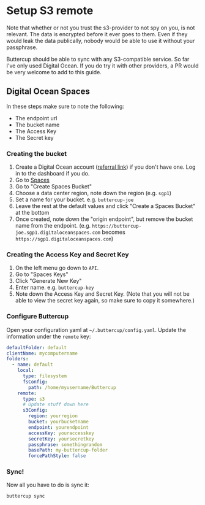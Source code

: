 # Setup S3 remote

Note that whether or not you trust the s3-provider to not spy on you, is not relevant. The data is encrypted before it ever goes to them. Even if they would leak the data publically, nobody would be able to use it without your passphrase.

Buttercup should be able to sync with any S3-compatible service. So far I've only used Digital Ocean. If you do try it with other providers, a PR would be very welcome to add to this guide.

## Digital Ocean Spaces

In these steps make sure to note the following:

- The endpoint url
- The bucket name
- The Access Key
- The Secret key

### Creating the bucket

1. Create a Digital Ocean account ([referral link](https://m.do.co/c/2c4575a18d8a)) if you don't have one. Log in to the dashboard if you do.
2. Go to [Spaces](https://cloud.digitalocean.com/spaces)
3. Go to "Create Spaces Bucket"
4. Choose a data center region, note down the region (e.g. `sgp1`)
5. Set a name for your bucket. e.g. `buttercup-joe`
6. Leave the rest at the default values and click "Create a Spaces Bucket" at the bottom
7. Once created, note down the "origin endpoint", but remove the bucket name from the endpoint. (e.g. `https://buttercup-joe.sgp1.digitaloceanspaces.com` becomes `https://sgp1.digitaloceanspaces.com`)

### Creating the Access Key and Secret Key

1. On the left menu go down to `API`.
2. Go to "Spaces Keys"
3. Click "Generate New Key"
4. Enter name. e.g. `buttercup-key`
5. Note down the Access Key and Secret Key. (Note that you will not be able to view the secret key again, so make sure to copy it somewhere.)

### Configure Buttercup

Open your configuration yaml at `~/.buttercup/config.yaml`. Update the information under the `remote` key:

```yaml
defaultFolder: default
clientName: mycomputername
folders:
  - name: default
    local:
      type: filesystem
      fsConfig:
        path: /home/myusername/Buttercup
    remote:
      type: s3
      # Update stuff down here
      s3Config:
        region: yourregion
        bucket: yourbucketname
        endpoint: yourendpoint
        accessKey: youraccesskey
        secretKey: yoursecretkey
        passphrase: somethingrandom
        basePath: my-buttercup-folder
        forcePathStyle: false
```

### Sync!

Now all you have to do is sync it:

```bash
buttercup sync
```
